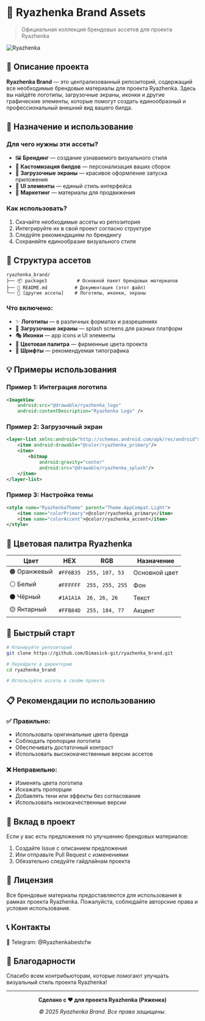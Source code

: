 # 🎨 Ryazhenka Brand Assets

> Официальная коллекция брендовых ассетов для проекта Ryazhenka

![Ryazhenka](https://img.shields.io/badge/Ryazhenka-Brand%20Assets-orange?style=for-the-badge)

## 📖 Описание проекта

**Ryazhenka Brand** — это централизованный репозиторий, содержащий все необходимые брендовые материалы для проекта Ryazhenka. Здесь вы найдёте логотипы, загрузочные экраны, иконки и другие графические элементы, которые помогут создать единообразный и профессиональный внешний вид вашего билда.

## 🎯 Назначение и использование

### Для чего нужны эти ассеты?

- 🖼️ **Брендинг** — создание узнаваемого визуального стиля
- 🚀 **Кастомизация билдов** — персонализация ваших сборок
- 📱 **Загрузочные экраны** — красивое оформление запуска приложения
- 🎨 **UI элементы** — единый стиль интерфейса
- 📢 **Маркетинг** — материалы для продвижения

### Как использовать?

1. Скачайте необходимые ассеты из репозитория
2. Интегрируйте их в свой проект согласно структуре
3. Следуйте рекомендациям по брендингу
4. Сохраняйте единообразие визуального стиля

## 📂 Структура ассетов

```
ryazhenka_brand/
├── 📦 package3           # Основной пакет брендовых материалов
├── 📄 README.md          # Документация (этот файл)
└── 🎨 [другие ассеты]    # Логотипы, иконки, экраны
```

### Что включено:

- ✨ **Логотипы** — в различных форматах и разрешениях
- 🌅 **Загрузочные экраны** — splash screens для разных платформ
- 🎭 **Иконки** — app icons и UI элементы
- 🎨 **Цветовая палитра** — фирменные цвета проекта
- 📐 **Шрифты** — рекомендуемая типографика

## 💡 Примеры использования

### Пример 1: Интеграция логотипа

```xml
<ImageView
    android:src="@drawable/ryazhenka_logo"
    android:contentDescription="Ryazhenka Logo" />
```

### Пример 2: Загрузочный экран

```xml
<layer-list xmlns:android="http://schemas.android.com/apk/res/android">
    <item android:drawable="@color/ryazhenka_primary"/>
    <item>
        <bitmap
            android:gravity="center"
            android:src="@drawable/ryazhenka_splash"/>
    </item>
</layer-list>
```

### Пример 3: Настройка темы

```xml
<style name="RyazhenkaTheme" parent="Theme.AppCompat.Light">
    <item name="colorPrimary">@color/ryazhenka_primary</item>
    <item name="colorAccent">@color/ryazhenka_accent</item>
</style>
```

## 🎨 Цветовая палитра Ryazhenka

| Цвет | HEX | RGB | Назначение |
|------|-----|-----|------------|
| 🟠 Оранжевый | `#FF6B35` | `255, 107, 53` | Основной цвет |
| ⚪ Белый | `#FFFFFF` | `255, 255, 255` | Фон |
| ⚫ Чёрный | `#1A1A1A` | `26, 26, 26` | Текст |
| 🟡 Янтарный | `#FFB84D` | `255, 184, 77` | Акцент |

## 🚀 Быстрый старт

```bash
# Клонируйте репозиторий
git clone https://github.com/Dimasick-git/ryazhenka_brand.git

# Перейдите в директорию
cd ryazhenka_brand

# Используйте ассеты в своём проекте
```

## 📋 Рекомендации по использованию

### ✅ Правильно:

- Использовать оригинальные цвета бренда
- Соблюдать пропорции логотипа
- Обеспечивать достаточный контраст
- Использовать высококачественные версии ассетов

### ❌ Неправильно:

- Изменять цвета логотипа
- Искажать пропорции
- Добавлять тени или эффекты без согласования
- Использовать низкокачественные версии

## 🤝 Вклад в проект

Если у вас есть предложения по улучшению брендовых материалов:

1. Создайте Issue с описанием предложения
2. Или отправьте Pull Request с изменениями
3. Обязательно следуйте гайдлайнам проекта

## 📄 Лицензия

Все брендовые материалы предоставляются для использования в рамках проекта Ryazhenka. Пожалуйста, соблюдайте авторские права и условия использования.

## 📞 Контакты
💬 Telegram: @Ryazhenkabestcfw

## 🌟 Благодарности

Спасибо всем контрибьюторам, которые помогают улучшать визуальный стиль проекта Ryazhenka!

---

<p align="center">
  <b>Сделано с ❤️ для проекта Ryazhenka (Ряженка)</b>
</p>

<p align="center">
  <i>© 2025 Ryazhenka Brand. Все права защищены.</i>
</p>
